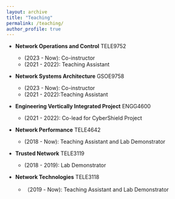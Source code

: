 ```yaml
---
layout: archive
title: "Teaching"
permalink: /teaching/
author_profile: true
---
```


<!-- {% include base_path %}

{% for post in site.teaching reversed %}
  {% include archive-single.html %}
{% endfor %} -->
* **Network Operations and Control** TELE9752
  * (2023 - Now): Co-instructor
  * (2021 - 2022): Teaching Assistant

* **Network Systems Architecture** GSOE9758
  * (2023 - Now): Co-instructor
  * (2021 - 2022):Teaching Assistant

* **Engineering Vertically Integrated Project** ENGG4600
  * (2021 - 2022): Co-lead for CyberShield Project

* **Network Performance** TELE4642
  * (2018 - Now): Teaching Assistant and Lab Demonstrator

* **Trusted Network** TELE3119
  * (2018 - 2019): Lab Demonstrator

* **Network Technologies** TELE3118
  * （2019 - Now): Teaching Assistant and Lab Demonstrator



